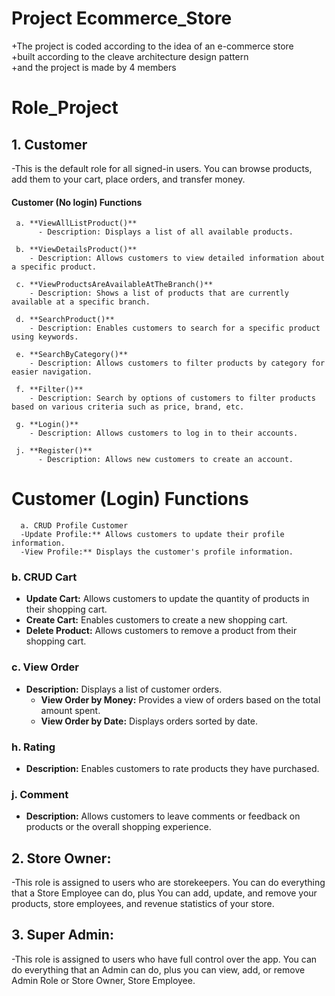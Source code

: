 # Project Ecommerce_Store
+The project is coded according to the idea of an e-commerce store\
+built according to the cleave architecture design pattern\
+and the project is made by 4 members
# Role_Project 
## **1. Customer** 
-This is the default role for all signed-in users. You can browse products, add them to your cart, place orders, and transfer money.				
#### Customer (No login) Functions

     a. **ViewAllListProduct()**
          - Description: Displays a list of all available products.
     
     b. **ViewDetailsProduct()**
        - Description: Allows customers to view detailed information about a specific product.
     
     c. **ViewProductsAreAvailableAtTheBranch()**
        - Description: Shows a list of products that are currently available at a specific branch.
     
     d. **SearchProduct()**
        - Description: Enables customers to search for a specific product using keywords.
     
     e. **SearchByCategory()**
        - Description: Allows customers to filter products by category for easier navigation.
     
     f. **Filter()**
        - Description: Search by options of customers to filter products based on various criteria such as price, brand, etc.
     
     g. **Login()**
        - Description: Allows customers to log in to their accounts.
     
     j. **Register()**
          - Description: Allows new customers to create an account.
# Customer (Login) Functions

      a. CRUD Profile Customer
      -Update Profile:** Allows customers to update their profile information.     
      -View Profile:** Displays the customer's profile information.

### b. CRUD Cart
   - **Update Cart:** Allows customers to update the quantity of products in their shopping cart.
   - **Create Cart:** Enables customers to create a new shopping cart.
   - **Delete Product:** Allows customers to remove a product from their shopping cart.

### c. View Order
   - **Description:** Displays a list of customer orders.
      - **View Order by Money:** Provides a view of orders based on the total amount spent.
      - **View Order by Date:** Displays orders sorted by date.

### h. Rating
   - **Description:** Enables customers to rate products they have purchased.

### j. Comment
   - **Description:** Allows customers to leave comments or feedback on products or the overall shopping experience.


 
## **2. Store Owner**:
-This role is assigned to users who are storekeepers. You can do everything that a Store Employee can do, plus You can add, update, and remove your products, store employees, and revenue statistics of your store.

## **3. Super Admin**: 
-This role is assigned to users who have full control over the app. You can do everything that an Admin can do, plus you can view, add, or remove Admin Role or Store Owner, Store Employee.
